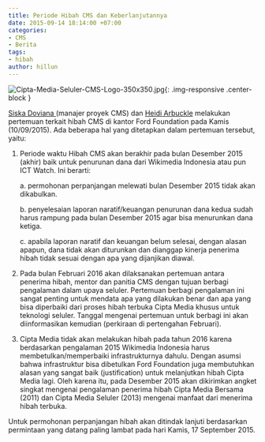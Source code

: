 ```yaml
---
title: Periode Hibah CMS dan Keberlanjutannya
date: 2015-09-14 18:14:00 +07:00
categories:
- CMS
- Berita
tags:
- hibah
author: hillun
---
```


![Cipta-Media-Seluler-CMS-Logo-350x350.jpg](/uploads/Cipta-Media-Seluler-CMS-Logo-350x350.jpg){: .img-responsive .center-block }

[Siska Doviana ](http://ciptamedia.org/team/siska-doviana/)(manajer proyek CMS) dan [Heidi Arbuckle](http://ciptamedia.org/team/heidi-arbuckle/) melakukan pertemuan terkait hibah CMS di kantor Ford Foundation pada Kamis (10/09/2015). Ada beberapa hal yang ditetapkan dalam pertemuan tersebut, yaitu:

1. Periode waktu Hibah CMS akan berakhir pada bulan Desember 2015 (akhir) baik untuk penurunan dana dari Wikimedia Indonesia atau pun ICT Watch. Ini berarti:

   a. permohonan perpanjangan melewati bulan Desember 2015 tidak akan dikabulkan.

   b. penyelesaian laporan naratif/keuangan penurunan dana kedua sudah harus rampung pada bulan Desember 2015 agar bisa menurunkan dana ketiga.

   c. apabila laporan naratif dan keuangan belum selesai, dengan alasan apapun, dana tidak akan diturunkan dan dianggap kinerja penerima hibah tidak sesuai dengan apa yang dijanjikan diawal.

2. Pada bulan Februari 2016 akan dilaksanakan pertemuan antara penerima hibah, mentor dan panitia CMS dengan tujuan berbagi pengalaman dalam upaya seluler. Pertemuan berbagi pengalaman ini sangat penting untuk mendata apa yang dilakukan benar dan apa yang bisa diperbaiki dari proses hibah terbuka Cipta Media khusus untuk teknologi seluler. Tanggal mengenai pertemuan untuk berbagi ini akan diinformasikan kemudian (perkiraan di pertengahan Februari).

3. Cipta Media tidak akan melakukan hibah pada tahun 2016 karena berdasarkan pengalaman 2015 Wikimedia Indonesia harus membetulkan/memperbaiki infrastrukturnya dahulu. Dengan asumsi bahwa infrastruktur bisa dibetulkan Ford Foundation juga membutuhkan alasan yang sangat baik (justification) untuk melanjutkan hibah Cipta Media lagi. Oleh karena itu, pada Desember 2015 akan dikirimkan angket singkat mengenai pengalaman penerima hibah Cipta Media Bersama (2011) dan Cipta Media Seluler (2013) mengenai manfaat dari menerima hibah terbuka.

Untuk permohonan perpanjangan hibah akan ditindak lanjuti berdasarkan permintaan yang datang paling lambat pada hari Kamis, 17 September 2015.